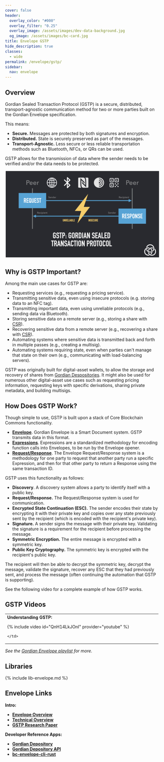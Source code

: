 ```yaml
---
cover: false
header:
  overlay_color: "#000"
  overlay_filter: "0.25"
  overlay_image: /assets/images/dev-data-background.jpg
  og_image: /assets/images/bc-card.jpg
title: Envelope GSTP
hide_description: true
classes:
  - wide
permalink: /envelope/gstp/
sidebar:
  nav: envelope
---
```


## Overview

Gordian Sealed Transaction Protocol (GSTP) is a secure, distributed, transport-agnostic communication method for two or more parties built on the Gordian Envelope specification. 

This means:

* **Secure.** Messages are protected by both signatures and encryption.
* **Distributed.** State is securely preserved as part of the messages.
* **Transport-Agnostic.** Less secure or less reliable transportation methods such as Bluetooth, NFCs, or QRs can be used.

GSTP allows for the transmission of data where the sender needs to be verified and/or the data needs to be protected.

<img src="/assets/images/gstp-overview.jpeg" style="border: 2px solid white !important">

## Why is GSTP Important?

Among the main use cases for GSTP are:

* Requesting services (e.g., requesting a pricing service).
* Transmitting sensitive data, even using insecure protocols (e.g. storing data to an NFC tag).
* Transmitting important data, even using unreliable protocols (e.g., sending data via Bluetooth).
* Storing sensitive data on a remote server (e.g., storing a share with [CSR](/csr/)).
* Recovering sensitive data from a remote server (e.g., recovering a share with [CSR](/csr/)).
* Automating systems where sensitive data is transmitted back and forth in multiple passes (e.g., creating a multisig).
* Automating systems requiring state, even when parties can't manage that state on their own (e.g., communicating with load-balancing servers).

GSTP was originally built for digital-asset wallets, to allow the storage and recovery of shares from [Gordian Despositories](https://github.com/BlockchainCommons/bc-depo-rust). It might also be used for numerous other digital-asset use cases such as requesting pricing information, requesting keys with specific derivations, sharing private metadata, and building multisigs.

## How Does GSTP Work?

Though simple to use, GSTP is built upon a stack of Core Blockchain Commons functionality.

* [**Envelope**](/envelope). Gordian Envelope is a Smart Document system. GSTP transmits data in this format.
* [**Expressions**](https://github.com/BlockchainCommons/Research/blob/master/papers/bcr-2023-012-envelope-expression.md). Expressions are a standardized methodology for encoding function calls into Envelopes, to be run by the Envelope opener.
* [**Request/Response**](/envelope/request/). The Envelope Request/Response system is a methodology for one party to request that another party run a specific Expression, and then for that other party to return a Response using the same transaction ID.

GSTP uses this functionality as follows:

* **Discovery**. A discovery system allows a party to identify itself with a public key.
* **Request/Response.** The Request/Response system is used for communication.
* **Encrypted State Continuation (ESC).** The sender encodes their state by encrypting it with their private key and copies over any state previously sent by the recipient (which is encoded with the recipient's private key).
* **Signature.** A sender signs the message with their private key. Validating the signature is a requirement for the recipient before processing the message.
* **Symmetric Encryption.** The entire message is encrypted with a symmetric key.
* **Public Key Cryptography.** The symmetric key is encrypted with the recipient's public key.

The recipient will then be able to decrypt the symmetric key, decrypt the message, validate the signature, recover any ESC that they had previously sent, and process the message (often continuing the automation that GSTP is supporting).

See the following video for a complete example of how GSTP works.

## GSTP Videos

<table width="100%">
  <tr>
    <td width="640px">
      <b>Understanding GSTP:</b>

{% include video id="QnH14LkJOnI" provider="youtube" %}

    </td>    
  </tr>
</table>  

_See the [Gordian Envelope playlist](https://www.youtube.com/playlist?list=PLCkrqxOY1FbooYwJ7ZhpJ_QQk8Az1aCnG) for more._

## Libraries

{% include lib-envelope.md %}

## Envelope Links

**Intro:**

* [**Envelope Overview**](/envelope/)
* [**Technical Overview**](/envelope/tech/)
* [**GSTP Research Paper**](https://github.com/BlockchainCommons/Research/blob/master/papers/bcr-2023-014-gstp.md)

**Developer Reference Apps:**

* [**Gordian Depository**](https://github.com/BlockchainCommons/bc-depo-rust)
* [**Gordian Depository API**](https://github.com/BlockchainCommons/bc-depo-api-rust)
* [**bc-envelope-cli-rust**](https://github.com/BlockchainCommons/bc-envelope-cli-rust)
